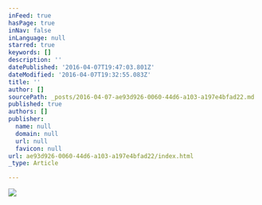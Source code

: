 ```yaml
---
inFeed: true
hasPage: true
inNav: false
inLanguage: null
starred: true
keywords: []
description: ''
datePublished: '2016-04-07T19:47:03.801Z'
dateModified: '2016-04-07T19:32:55.083Z'
title: ''
author: []
sourcePath: _posts/2016-04-07-ae93d926-0060-44d6-a103-a197e4bfad22.md
published: true
authors: []
publisher:
  name: null
  domain: null
  url: null
  favicon: null
url: ae93d926-0060-44d6-a103-a197e4bfad22/index.html
_type: Article

---
```

![](https://the-grid-user-content.s3-us-west-2.amazonaws.com/f5e799ef-4f0d-4dd9-93c9-50f68091ed24.jpg)
